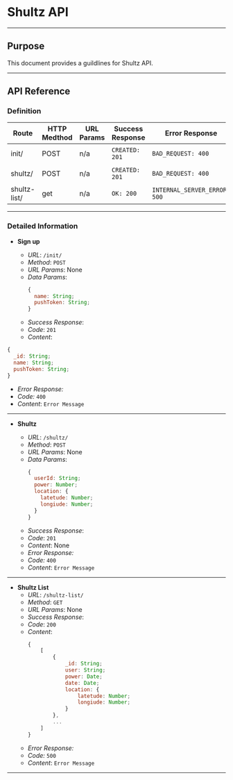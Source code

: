 # Shultz API

---

## Purpose

This document provides a guildlines for Shultz API.

---

## API Reference

### Definition

| Route        | HTTP Medthod | URL Params | Success Response | Error Response               | Description         |
| ------------ | ------------ | ---------- | ---------------- | ---------------------------- | ------------------- |
| init/        | POST         | n/a        | `CREATED: 201`   | `BAD_REQUEST: 400`           | Creates a new user  |
| shultz/      | POST         | n/a        | `CREATED: 201`   | `BAD_REQUEST: 400`           | Takes a shultz      |
| shultz-list/ | get          | n/a        | `OK: 200`        | `INTERNAL_SERVER_ERROR: 500` | Gives a shultz list |

---

### Detailed Information

* **Sign up**

  * _URL_: `/init/`
  * _Method_: `POST`
  * _URL Params_: None
  * _Data Params_:
    ```javascript
    {
      name: String;
      pushToken: String;
    }
    ```
  * _Success Response_:
  * _Code_: `201`
  * _Content_:

```javascript
{
  _id: String;
  name: String;
  pushToken: String;
}
```

* _Error Response:_
* _Code:_ `400`
* _Content_: `Error Message`

---

* **Shultz**

  * _URL_: `/shultz/`
  * _Method_: `POST`
  * _URL Params_: None
  * _Data Params_:
    ```javascript
    {
      userId: String;
      power: Number;
      location: {
        latetude: Number;
        longiude: Number;
      }
    }
    ```
  * _Success Response_:
  * _Code_: `201`
  * _Content_: None
  * _Error Response:_
  * _Code:_ `400`
  * _Content_: `Error Message`

---

* **Shultz List**
  * _URL_: `/shultz-list/`
  * _Method_: `GET`
  * _URL Params_: None
  * _Success Response_:
  * _Code_: `200`
  * _Content_:
    ```javascript
    {
        [
            {
                _id: String;
                user: String;
                power: Date;
                date: Date;
                location: {
                    latetude: Number;
                    longiude: Number;
                }
            },
            ...
        ]
    }
    ```
  * _Error Response:_
  * _Code:_ `500`
  * _Content_: `Error Message`

---
